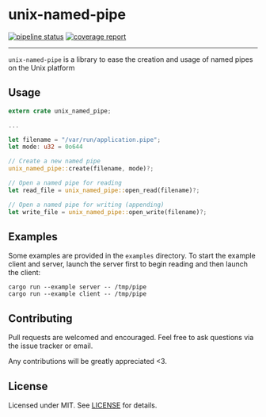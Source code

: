 # unix-named-pipe

[![pipeline status](https://glow.dev.maio.me/sjohnson/unix-named-pipe/badges/master/pipeline.svg)](https://glow.dev.maio.me/sjohnson/unix-named-pipe/commits/master)
[![coverage report](https://glow.dev.maio.me/sjohnson/unix-named-pipe/badges/master/coverage.svg)](https://glow.dev.maio.me/sjohnson/unix-named-pipe/commits/master)

---

`unix-named-pipe` is a library to ease the creation and usage of named pipes on the Unix platform

## Usage

```rust
extern crate unix_named_pipe;

...

let filename = "/var/run/application.pipe";
let mode: u32 = 0o644

// Create a new named pipe
unix_named_pipe::create(filename, mode)?;

// Open a named pipe for reading
let read_file = unix_named_pipe::open_read(filename)?;

// Open a named pipe for writing (appending)
let write_file = unix_named_pipe::open_write(filename)?;
```

## Examples

Some examples are provided in the `examples` directory.
To start the example client and server, launch the server first to begin reading and then launch the client:

```shell
cargo run --example server -- /tmp/pipe
cargo run --example client -- /tmp/pipe
```

## Contributing

Pull requests are welcomed and encouraged.  Feel free to ask questions via the issue tracker or email.

Any contributions will be greatly appreciated <3.

## License

Licensed under MIT. See [LICENSE](/LICENSE) for details.